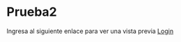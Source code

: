 <h1>Prueba2</h1>

Ingresa al siguiente enlace para ver una vista previa
<a href="https://ricardogrcs.github.io/login/">Login</a>
